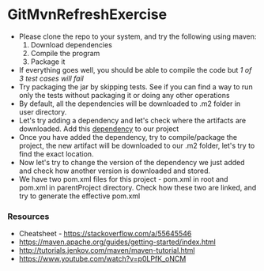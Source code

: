 # GitMvnRefreshExercise

- Please clone the repo to your system, and try the following using maven:
	1. Download dependencies 
	2. Compile the program 
	3. Package it  
- If everything goes well, you should be able to compile the code but *1 of 3 test cases will fail*
- Try packaging the jar by skipping tests. See if you can find a way to run only the tests without packaging it or doing any other operations
- By default, all the dependencies will be downloaded to .m2 folder in user directory.
- Let's try adding a dependency and let's check where the artifacts are downloaded.  Add this [dependency](https://mvnrepository.com/artifact/org.apache.logging.log4j/log4j-core/2.14.1) to our project
- Once you have added the dependency, try to compile/package the project, the new artifact will be downloaded to our .m2 folder, let's try to find the exact location.
- Now let's try to change the version of the dependency we just added and check how another version is downloaded and stored.
- We have two pom.xml files for this project - pom.xml in root and pom.xml in parentProject directory.  Check how these two are linked, and try to generate the effective pom.xml


### Resources

- Cheatsheet - https://stackoverflow.com/a/55645546
- https://maven.apache.org/guides/getting-started/index.html
- http://tutorials.jenkov.com/maven/maven-tutorial.html
- https://www.youtube.com/watch?v=p0LPfK_oNCM
